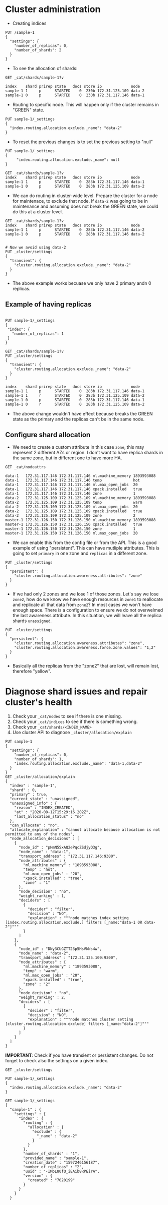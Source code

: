 # Cluster administration

- Creating indices 

```
PUT /sample-1
{
  "settings": {
    "number_of_replicas": 0,
    "number_of_shards": 2
  }
}
```

- To see the allocation of shards:

```
GET _cat/shards/sample-1?v

index    shard prirep state   docs store ip             node
sample-1 1     p      STARTED    0  230b 172.31.125.109 data-2
sample-1 0     p      STARTED    0  230b 172.31.117.146 data-1
```

- Routing to specific node. This will happen only if the cluster remains in "GREEN" state.

```
PUT sample-1/_settings
{
  "index.routing.allocation.exclude._name": "data-2"
}
```

- To reset the previous changes is to set the previous setting to "null"

```
PUT sample-1/_settings
{
     "index.routing.allocation.exclude._name": null
}

GET _cat/shards/sample-1?v
index    shard prirep state   docs store ip             node
sample-1 1     p      STARTED    0  283b 172.31.117.146 data-1
sample-1 0     p      STARTED    0  283b 172.31.125.109 data-2
```

- We can do routing in cluster-wide level. Prepare the cluster for a node for maintenace, to exclude that node. If `data-2` was going to be in maintenance and assuming does not break the GREEN state, we could do this at a cluster level.

```
GET _cat/shards/sample-1?v
index    shard prirep state   docs store ip             node
sample-1 1     p      STARTED    0  283b 172.31.117.146 data-2
sample-1 0     p      STARTED    0  283b 172.31.117.146 data-2


# Now we avoid using data-2
PUT _cluster/settings
{
  "transient": {
    "cluster.routing.allocation.exclude._name": "data-2"
  }
}

```

- The above example works becuase we only have 2 primary andn 0 replicas.

## Example of having replicas 

```

PUT sample-1/_settings
{
 "index": {
   "number_of_replicas": 1
 }
}

GET _cat/shards/sample-1?v
PUT _cluster/settings
{
  "transient": {
    "cluster.routing.allocation.exclude._name": "data-2"
  }
}

index    shard prirep state   docs store ip             node
sample-1 1     p      STARTED    0  283b 172.31.117.146 data-1
sample-1 1     r      STARTED    0  283b 172.31.125.109 data-2
sample-1 0     p      STARTED    0  283b 172.31.117.146 data-1
sample-1 0     r      STARTED    0  283b 172.31.125.109 data-2
```

- The above change wouldn't have effect because breaks the GREEN state as the primary and the replicas can't be in the same node.

## Configure shard allocation

- We need to create a custom attribute in this case `zone`, this may represent 2 different AZs or region. I don't want to have replica shards in the same zone, but in different one to have more HA.

```
GET _cat/nodeattrs

data-1   172.31.117.146 172.31.117.146 ml.machine_memory 1893593088
data-1   172.31.117.146 172.31.117.146 temp              hot
data-1   172.31.117.146 172.31.117.146 ml.max_open_jobs  20
data-1   172.31.117.146 172.31.117.146 xpack.installed   true
data-1   172.31.117.146 172.31.117.146 zone              1
data-2   172.31.125.109 172.31.125.109 ml.machine_memory 1893593088
data-2   172.31.125.109 172.31.125.109 temp              warm
data-2   172.31.125.109 172.31.125.109 ml.max_open_jobs  20
data-2   172.31.125.109 172.31.125.109 xpack.installed   true
data-2   172.31.125.109 172.31.125.109 zone              2
master-1 172.31.126.150 172.31.126.150 ml.machine_memory 1893593088
master-1 172.31.126.150 172.31.126.150 xpack.installed   true
master-1 172.31.126.150 172.31.126.150 zone              1
master-1 172.31.126.150 172.31.126.150 ml.max_open_jobs  20
```
-  We can enable this from the config file or from the API. This is a good example of using "persistent". This can have mutliple attributes. This is going to set `primary` in one zone and `replicas` in a different zone.

```
PUT _cluster/settings
{
  "persistent": {
    "cluster.routing.allocation.awareness.attributes": "zone"
  }
}
```

- If we had only 2 zones and we lose 1 of those zones. Let's say we lose `zone2`, how do we know we have enough resources in `zone1` to reallocate and replicate all that data from `zone2`? In most cases we won't have enough space. There is a configuration to ensure we do not overwelmed  the last awareness attribute. In this situation, we will leave all the replica shards `unassigned`. 

```
PUT _cluster/settings
{
  "persistent": {
    "cluster.routing.allocation.awareness.attributes": "zone",
    "cluster.routing.allocation.awareness.force.zone.values": "1,2"
  }
}
```

- Basically all the replicas from the "zone2" that are lost, will remain lost, therefore "yellow".


# Diagnose shard issues and repair cluster's health


1. Check your `_cat/nodes` to see if there is one missing. 
2. Check your `_cat/indices` to see if there is something wrong.
3. Check your `_cat/shards/<INDEX_NAME>`
4. Use cluster API to diagnose `_cluster/allocation/explain`
 

```
PUT sample-1
{
  "settings": {
    "number_of_replicas": 0,
    "number_of_shards": 1,
    "index.routing.allocation.exclude._name": "data-1,data-2"
  }
}
GET _cluster/allocation/explain
{
  "index" : "sample-1",
  "shard" : 0,
  "primary" : true,
  "current_state" : "unassigned",
  "unassigned_info" : {
    "reason" : "INDEX_CREATED",
    "at" : "2020-08-12T15:29:16.202Z",
    "last_allocation_status" : "no"
  },
  "can_allocate" : "no",
  "allocate_explanation" : "cannot allocate because allocation is not permitted to any of the nodes",
  "node_allocation_decisions" : [
    {
      "node_id" : "pHmN5SxAQ2ePqcZSdjyQ3g",
      "node_name" : "data-1",
      "transport_address" : "172.31.117.146:9300",
      "node_attributes" : {
        "ml.machine_memory" : "1893593088",
        "temp" : "hot",
        "ml.max_open_jobs" : "20",
        "xpack.installed" : "true",
        "zone" : "1"
      },
      "node_decision" : "no",
      "weight_ranking" : 1,
      "deciders" : [
        {
          "decider" : "filter",
          "decision" : "NO",
          "explanation" : """node matches index setting [index.routing.allocation.exclude.] filters [_name:"data-1 OR data-2"]"""
        }
      ]
    },
    {
      "node_id" : "DNy3CUGZTT23p5HsVkNs4w",
      "node_name" : "data-2",
      "transport_address" : "172.31.125.109:9300",
      "node_attributes" : {
        "ml.machine_memory" : "1893593088",
        "temp" : "warm",
        "ml.max_open_jobs" : "20",
        "xpack.installed" : "true",
        "zone" : "2"
      },
      "node_decision" : "no",
      "weight_ranking" : 2,
      "deciders" : [
        {
          "decider" : "filter",
          "decision" : "NO",
          "explanation" : """node matches cluster setting [cluster.routing.allocation.exclude] filters [_name:"data-2"]"""
        }
      ]
    }
  ]
}
```


**IMPORTANT**: Check if you have transient or persistent changes. Do not forget to check also the settings on a given index.

```
GET _cluster/settings

PUT sample-1/_settings                                             
{  
  "index.routing.allocation.exclude._name": "data-2"
}

GET sample-1/_settings                                             
{
  "sample-1" : {
    "settings" : {
      "index" : {
        "routing" : {
          "allocation" : {
            "exclude" : {
              "_name" : "data-2"
            }
          }
        },
        "number_of_shards" : "1",
        "provided_name" : "sample-1",
        "creation_date" : "1597246156187",
        "number_of_replicas" : "2",
        "uuid" : "-IMbL80fQ_iEAib8RPEirA",
        "version" : {
          "created" : "7020199"
        }
      }
    }
  }
```


